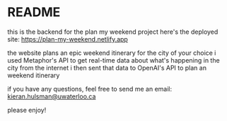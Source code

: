 # README
this is the backend for the plan my weekend project
here's the deployed site: https://plan-my-weekend.netlify.app

the website plans an epic weekend itinerary for the city of your choice
i used Metaphor's API to get real-time data about what's happening in the city from the internet
i then sent that data to OpenAI's API to plan an weekend itinerary

if you have any questions, feel free to send me an email: kieran.hulsman@uwaterloo.ca

please enjoy!
